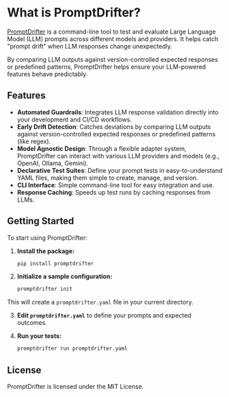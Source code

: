 # What is PromptDrifter?

[PromptDrifter](https://github.com/Code-and-Sorts/PromptDrifter) is a command-line tool to test and evaluate Large Language Model (LLM) prompts across different models and providers. It helps catch "prompt drift" when LLM responses change unexpectedly.

By comparing LLM outputs against version-controlled expected responses or predefined patterns, PromptDrifter helps ensure your LLM-powered features behave predictably.

## Features

- **Automated Guardrails**: Integrates LLM response validation directly into your development and CI/CD workflows.
- **Early Drift Detection**: Catches deviations by comparing LLM outputs against version-controlled expected responses or predefined patterns (like regex).
- **Model Agnostic Design**: Through a flexible adapter system, PromptDrifter can interact with various LLM providers and models (e.g., OpenAI, Ollama, Gemini).
- **Declarative Test Suites**: Define your prompt tests in easy-to-understand YAML files, making them simple to create, manage, and version.
- **CLI Interface**: Simple command-line tool for easy integration and use.
- **Response Caching**: Speeds up test runs by caching responses from LLMs.

## Getting Started

To start using PromptDrifter:

1. **Install the package:**
    ```bash
    pip install promptdrifter
    ```

2. **Initialize a sample configuration:**
    ```bash
    promptdrifter init
    ```

This will create a `promptdrifter.yaml` file in your current directory.

3. **Edit `promptdrifter.yaml`** to define your prompts and expected outcomes.

4. **Run your tests:**
    ```bash
    promptdrifter run promptdrifter.yaml
    ```

## License

PromptDrifter is licensed under the MIT License.
